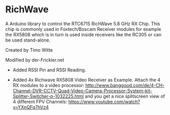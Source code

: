 # RichWave
A Arduino library to control the RTC6715 RichWave 5.8 GHz RX Chip.
This chip is commonly used in Foxtech/Boscam Receiver modules for example the RX5808 which is in turn is used
inside receivers like the RC305 or can be used stand-alone.

Created by Timo Witte

Modified by der-Frickler.net
  - Added RSSI Pin and RSSI Reading.
  
  - Added 4x Richwave RX5808 Video Receiver as Example. Attach the 4 RX modules to a video processor: 
  http://www.banggood.com/de/4-CH-Channel-DVR-CCTV-Quad-Video-Camera-Processor-System-kit-Splitter-Switcher-p-1032225.html 
  and you get a nice splitscreen view of 4 different FPV Channels: 
  https://www.youtube.com/watch?v=YXnQFq7hVz4

